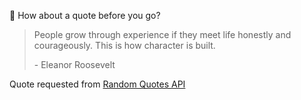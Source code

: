📣 How about a quote before you go?

> People grow through experience if they meet life honestly and courageously. This is how character is built.
>
> <p>- Eleanor Roosevelt</p>

Quote requested from [Random Quotes API](https://github.com/lukePeavey/quotable)
